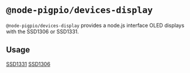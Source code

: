 # `@node-pigpio/devices-display`

`@node-pigpio/devices-display` provides a node.js interface OLED displays with the SSD1306 or SSD1331.

## Usage

[SSD1331](doc/SSD1331.md)
[SSD1306](doc/SSD1306.md)
